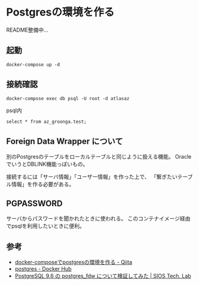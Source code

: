 # Postgresの環境を作る

README整備中...

## 起動

```
docker-compose up -d
```

## 接続確認

```
docker-compose exec db psql -U root -d atlasaz
```

psql内

```
select * from az_groonga.test;
```


## Foreign Data Wrapper について

別のPostgresのテーブルをローカルテーブルと同じように扱える機能。
OracleでいうとDBLINK機能っぽいもの。

接続するには「サーバ情報」「ユーザー情報」を作った上で、
「繋ぎたいテーブル情報」を作る必要がある。



## PGPASSWORD

サーバからパスワードを聞かれたときに使われる。
このコンテナイメージ経由でpsqlを利用したいときに便利。


## 参考

- [docker-composeでpostgresの環境を作る - Qiita](https://qiita.com/mabubu0203/items/5cdff1caf2b024df1d95)
- [postgres - Docker Hub](https://hub.docker.com/_/postgres)
- [PostgreSQL 9.6 の postgres_fdw について検証してみた | SIOS Tech. Lab](https://tech-lab.sios.jp/archives/8641)